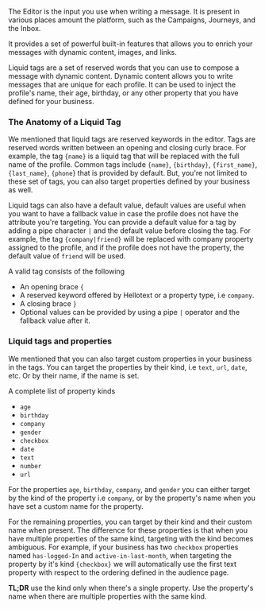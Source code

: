 The Editor is the input you use when writing a message. It is present in 
various places amount the platform, such as the Campaigns, Journeys, and the Inbox.

It provides a set of powerful built-in features that allows you to enrich your messages with dynamic content, images, and links.

Liquid tags are a set of reserved words that you can use to compose a message with dynamic content.
Dynamic content allows you to write messages that are unique for each profile. It can be used to inject the profile's name,
their age, birthday, or any other property that you have defined for your business.

### The Anatomy of a Liquid Tag

We mentioned that liquid tags are reserved keywords in the editor. Tags are reserved words written between 
an opening and closing curly brace. For example, the tag `{name}` is a liquid tag that will be replaced with the
full name of the profile. Common tags include `{name}`, `{birthday}`, `{first_name}`, `{last_name}`, `{phone`} that is 
provided by default. But, you're not limited to these set of tags, you can also target properties defined by your business as well.

Liquid tags can also have a default value, default values are useful when you want to have a fallback 
value in case the profile does not have the attribute you're targeting.
You can provide a default value for a tag by adding a pipe character `|` and the default value before closing the tag.
For example, the tag `{company|friend}` will be replaced with company property assigned to the profile, and if the
profile does not have the property, the default value of `friend` will be used.

A valid tag consists of the following 

- An opening brace `{`
- A reserved keyword offered by Hellotext or a property type, i.e `company`.
- A closing brace `}`
- Optional values can be provided by using a pipe `|` operator and the fallback value after it.

### Liquid tags and properties

We mentioned that you can also target custom properties in your business in the tags.
You can target the properties by their kind, i.e `text`, `url`, `date`, etc. Or by their name, if the name is set.

A complete list of property kinds

- `age`
- `birthday`
- `company`
- `gender`
- `checkbox`
- `date`
- `text`
- `number`
- `url`

For the properties `age`, `birthday`, `company`, and `gender` you can either target by the kind of the property i.e `company`, or by 
the property's name when you have set a custom name for the property.

For the remaining properties, you can target by their kind and their custom name when present. The difference 
for these properties is that when you have multiple properties of the same kind, 
targeting with the kind becomes ambiguous. For example,
if your business has two `checkbox` properties named `has-logged-In` and `active-in-last-month`,
when targeting the property by it's kind `{checkbox}` we will automatically use the first text property with respect to the ordering defined in the audience page.

**TL;DR** use the kind only when there's a single property. Use the property's name when there are multiple properties with the same kind.
